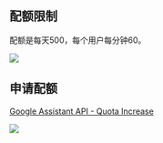 ## 配额限制
配额是每天500，每个用户每分钟60。

![](https://upload-images.jianshu.io/upload_images/7004853-ca15650ddcf1644a.png?imageMogr2/auto-orient/strip%7CimageView2/2/w/1240)

## 申请配额
[Google Assistant API - Quota Increase](https://docs.google.com/forms/d/e/1FAIpQLScBi7ESV6vN50qSD2KFuvjZHtwcWl2CuwP6nw-cmtgGmWXSXw/viewform)

![](https://upload-images.jianshu.io/upload_images/7004853-01c85c27ff158e5e.png?imageMogr2/auto-orient/strip%7CimageView2/2/w/1240)